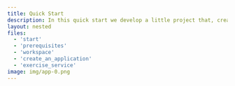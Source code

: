 ```yaml
---
title: Quick Start
description: In this quick start we develop a little project that, creates a single page web-application. This tutorial is light on the explanations because it focuses on introducing the overall architecture of enRoute, not the details. 
layout: nested
files:
  - 'start'
  - 'prerequisites'
  - 'workspace'
  - 'create_an_application'
  - 'exercise_service'
image: img/app-0.png
---
```


